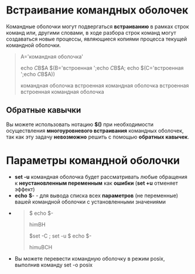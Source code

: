 # Встраивание командных оболочек
Командные оболочки могут подвергаться **встраиванию** в рамках строк команд или,
другими словами, в ходе разбора строк команд могут создаваться новые процессы, являющиеся копиями процесса текущей командной оболочки. 

>A='командная оболочка'
>
>echo $C$B$A $(B='встроенная ';echo $C$B$A; echo $(C='встроенная ';echo $C$B$A))
>
>командная оболочка встроенная командная оболочка встроенная встроенная командная оболочка


## Обратные кавычки
Вы можете использовать нотацию **$()** при необходимости осуществления **многоуровневого встраивания** командных оболочек, так как эту задачу **невозможно** решить с помощью **обратных кавычек**.


# Параметры командной оболочки
+ **set -u** командная оболочка будет рассматривать любые обращения к **неустановленным переменным** как **ошибки** (**set +u** отменяет эффект)
+ **echo** **$**- - для вывода списка всех **параметров** (не переменные) вашей командной оболочки с установленными значениями
+ > $ echo $-
  >
  > himBH
  >
  > $set -C ; set -u
  > $ echo $-
  >
  > himuBCH
+ Вы можете перевести командную оболочку в режим posix, выполнив команду set -o posix
